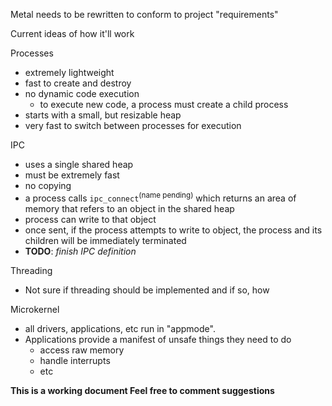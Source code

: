 Metal needs to be rewritten to conform to project "requirements"

Current ideas of how it'll work

Processes
- extremely lightweight
- fast to create and destroy
- no dynamic code execution
    - to execute new code, a process must create a child process
- starts with a small, but resizable heap
- very fast to switch between processes for execution

IPC
- uses a single shared heap
- must be extremely fast
- no copying
- a process calls `ipc_connect`<sup>(name pending)</sup> which returns an area of memory that refers to an object in the shared heap
- process can write to that object
- once sent, if the process attempts to write to object, the process and its children will be immediately terminated
- **TODO**: *finish IPC definition*

Threading
- Not sure if threading should be implemented and if so, how

Microkernel
- all drivers, applications, etc run in "appmode".
- Applications provide a manifest of unsafe things they need to do
    - access raw memory
    - handle interrupts
    - etc

**This is a working document
Feel free to comment suggestions**
